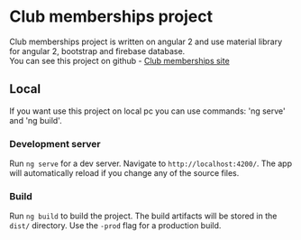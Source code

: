 # Club memberships project

Club memberships project is written on angular 2 and use material library for angular 2, bootstrap and firebase database. <br/>
You can see this project on github - [Club memberships site](https://alex-spike.github.io/club-memberships/)

## Local
If you want use this project on local pc you can use commands: 'ng serve' and 'ng build'.

### Development server
Run `ng serve` for a dev server. Navigate to `http://localhost:4200/`. The app will automatically reload if you change any of the source files.

### Build

Run `ng build` to build the project. The build artifacts will be stored in the `dist/` directory. Use the `-prod` flag for a production build.
